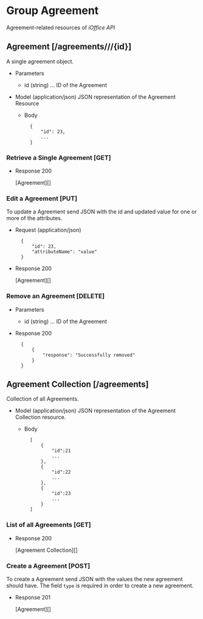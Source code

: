 # Group Agreement
Agreement-related resources of *iOffice API*

## Agreement [/agreements///{id}]
A single agreement object.


+ Parameters
    + id (string) ... ID of the Agreement

+ Model (application/json)
    JSON representation of the Agreement Resource

    + Body

            {
                "id": 23,
                ...
            }

### Retrieve a Single Agreement [GET]
+ Response 200

    [Agreement][]

### Edit a Agreement [PUT]
To update a Agreement send JSON with the id and updated value for one or more of the attributes.
    
+ Request (application/json)

        {
            "id": 23,
            "attributeName": "value"
        }

+ Response 200
    
    [Agreement][]

### Remove an Agreement [DELETE]
+ Parameters
    + id (string) ... ID of the Agreement
+ Response 200

        {
            {
                "response": "Successfully removed"
            }
        }

## Agreement Collection [/agreements]
Collection of all Agreements.

+ Model (application/json)
    JSON representation of the Agreement Collection resource.

    + Body

            [
                {
                    "id":21
                    ...
                },
                {
                    "id":22
                    ...
                },
                {
                    "id":23
                    ...
                }
            ]

### List of all Agreements [GET]

+ Response 200
    
    [Agreement Collection][]


### Create a Agreement [POST]
To create a Agreement send JSON with the values the new agreement should have.
The field `type` is required in order to create a new agreement.

+ Response 201

    [Agreement][]


